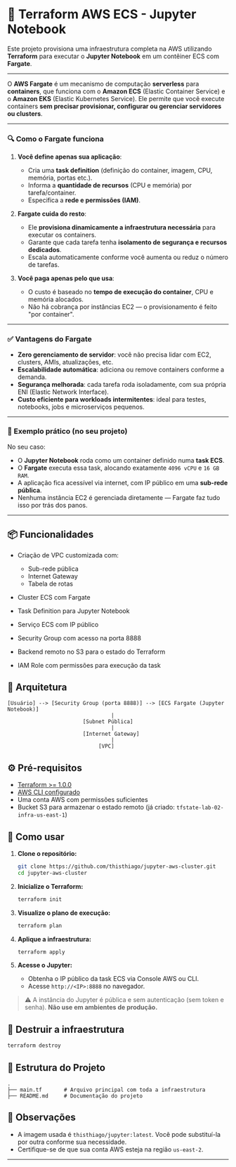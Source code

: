 # 🚀 Terraform AWS ECS - Jupyter Notebook

Este projeto provisiona uma infraestrutura completa na AWS utilizando **Terraform** para executar o **Jupyter Notebook** em um contêiner ECS com **Fargate**.

---
O **AWS Fargate** é um mecanismo de computação **serverless** para **containers**, que funciona com o **Amazon ECS** (Elastic Container Service) e o **Amazon EKS** (Elastic Kubernetes Service). Ele permite que você execute containers **sem precisar provisionar, configurar ou gerenciar servidores ou clusters**.

---

### 🔍 Como o Fargate funciona

1. **Você define apenas sua aplicação**:

   * Cria uma **task definition** (definição do container, imagem, CPU, memória, portas etc.).
   * Informa a **quantidade de recursos** (CPU e memória) por tarefa/container.
   * Especifica a **rede e permissões (IAM)**.

2. **Fargate cuida do resto**:

   * Ele **provisiona dinamicamente a infraestrutura necessária** para executar os containers.
   * Garante que cada tarefa tenha **isolamento de segurança e recursos dedicados**.
   * Escala automaticamente conforme você aumenta ou reduz o número de tarefas.

3. **Você paga apenas pelo que usa**:

   * O custo é baseado no **tempo de execução do container**, CPU e memória alocados.
   * Não há cobrança por instâncias EC2 — o provisionamento é feito "por container".

---

### ✅ Vantagens do Fargate

* **Zero gerenciamento de servidor**: você não precisa lidar com EC2, clusters, AMIs, atualizações, etc.
* **Escalabilidade automática**: adiciona ou remove containers conforme a demanda.
* **Segurança melhorada**: cada tarefa roda isoladamente, com sua própria ENI (Elastic Network Interface).
* **Custo eficiente para workloads intermitentes**: ideal para testes, notebooks, jobs e microserviços pequenos.

---

### 📌 Exemplo prático (no seu projeto)

No seu caso:

* O **Jupyter Notebook** roda como um container definido numa **task ECS**.
* O **Fargate** executa essa task, alocando exatamente `4096 vCPU` e `16 GB RAM`.
* A aplicação fica acessível via internet, com IP público em uma **sub-rede pública**.
* Nenhuma instância EC2 é gerenciada diretamente — Fargate faz tudo isso por trás dos panos.

---


## 📦 Funcionalidades

* Criação de VPC customizada com:

  * Sub-rede pública
  * Internet Gateway
  * Tabela de rotas
* Cluster ECS com Fargate
* Task Definition para Jupyter Notebook
* Serviço ECS com IP público
* Security Group com acesso na porta 8888
* Backend remoto no S3 para o estado do Terraform
* IAM Role com permissões para execução da task

## 🧱 Arquitetura

```text
[Usuário] --> [Security Group (porta 8888)] --> [ECS Fargate (Jupyter Notebook)]
                                 |
                        [Subnet Pública]
                                 |
                        [Internet Gateway]
                                 |
                             [VPC]
```

## ⚙️ Pré-requisitos

* [Terraform >= 1.0.0](https://www.terraform.io/downloads)
* [AWS CLI configurado](https://docs.aws.amazon.com/cli/latest/userguide/cli-configure-quickstart.html)
* Uma conta AWS com permissões suficientes
* Bucket S3 para armazenar o estado remoto (já criado: `tfstate-lab-02-infra-us-east-1`)

## 🚀 Como usar

1. **Clone o repositório:**

   ```bash
   git clone https://github.com/thisthiago/jupyter-aws-cluster.git
   cd jupyter-aws-cluster
   ```

2. **Inicialize o Terraform:**

   ```bash
   terraform init
   ```

3. **Visualize o plano de execução:**

   ```bash
   terraform plan
   ```

4. **Aplique a infraestrutura:**

   ```bash
   terraform apply
   ```

5. **Acesse o Jupyter:**

   * Obtenha o IP público da task ECS via Console AWS ou CLI.
   * Acesse `http://<IP>:8888` no navegador.

> ⚠️ A instância do Jupyter é pública e sem autenticação (sem token e senha). **Não use em ambientes de produção.**

## 🧹 Destruir a infraestrutura

```bash
terraform destroy
```

## 📁 Estrutura do Projeto

```
.
├── main.tf       # Arquivo principal com toda a infraestrutura
├── README.md     # Documentação do projeto
```

## 📝 Observações

* A imagem usada é `thisthiago/jupyter:latest`. Você pode substituí-la por outra conforme sua necessidade.
* Certifique-se de que sua conta AWS esteja na região `us-east-2`.

---
